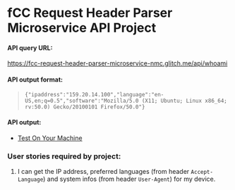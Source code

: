 # fCC Request Header Parser Microservice API Project

#### API query URL: 

https://fcc-request-header-parser-microservice-nmc.glitch.me/api/whoami

#### API output format:
> `{"ipaddress":"159.20.14.100","language":"en-US,en;q=0.5","software":"Mozilla/5.0 (X11; Ubuntu; Linux x86_64; rv:50.0) Gecko/20100101 Firefox/50.0"}`

#### API output:
* [Test On Your Machine](https://fcc-request-header-parser-microservice-nmc.glitch.me/api/whoami)

### User stories required by project:
1. I can get the IP address, preferred languages (from header `Accept-Language`) and system infos (from header `User-Agent`) for my device.